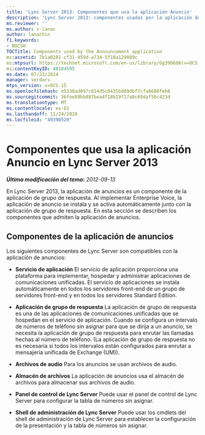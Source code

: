 ```yaml
---
title: 'Lync Server 2013: Componentes que usa la aplicación Anuncio'
description: 'Lync Server 2013: componentes usados por la aplicación de anuncios.'
ms.reviewer: ''
ms.author: v-lanac
author: lanachin
f1.keywords:
- NOCSH
TOCTitle: Components used by the Announcement application
ms:assetid: 7b1a0281-cf31-459d-a734-5f10a129089c
ms:mtpsurl: https://technet.microsoft.com/en-us/library/Gg398608(v=OCS.15)
ms:contentKeyID: 48184595
ms.date: 07/23/2014
manager: serdars
mtps_version: v=OCS.15
ms.openlocfilehash: e5338ad097c814d5c6435bd89dbf7cfa8680feb8
ms.sourcegitcommit: 36fee89bb887bea4f18b19f17a8c69daf5bc423d
ms.translationtype: MT
ms.contentlocale: es-ES
ms.lasthandoff: 11/24/2020
ms.locfileid: "49398520"
---
```

# <a name="components-used-by-the-announcement-application-in-lync-server-2013"></a>Componentes que usa la aplicación Anuncio en Lync Server 2013

<div data-xmlns="http://www.w3.org/1999/xhtml">

<div class="topic" data-xmlns="http://www.w3.org/1999/xhtml" data-msxsl="urn:schemas-microsoft-com:xslt" data-cs="https://msdn.microsoft.com/">

<div data-asp="https://msdn2.microsoft.com/asp">



</div>

<div id="mainSection">

<div id="mainBody">

<span> </span>

_**Última modificación del tema:** 2012-09-13_

En Lync Server 2013, la aplicación de anuncios es un componente de la aplicación de grupo de respuesta. Al implementar Enterprise Voice, la aplicación de anuncio se instala y se activa automáticamente junto con la aplicación de grupo de respuesta. En esta sección se describen los componentes que admiten la aplicación de anuncios.

<div>

## <a name="announcement-application-components"></a>Componentes de la aplicación de anuncios

Los siguientes componentes de Lync Server son compatibles con la aplicación de anuncios:

  - **Servicio de aplicación**   El servicio de aplicación proporciona una plataforma para implementar, hospedar y administrar aplicaciones de comunicaciones unificadas. El servicio de aplicaciones se instala automáticamente en todos los servidores front-end de un grupo de servidores front-end y en todos los servidores Standard Edition.

  - **Aplicación de grupo de respuesta**   La aplicación de grupo de respuesta es una de las aplicaciones de comunicaciones unificadas que se hospedan en el servicio de aplicación. Cuando se configura un intervalo de números de teléfono sin asignar para que se dirija a un anuncio, se necesita la aplicación de grupo de respuesta para enrutar las llamadas hechas al número de teléfono. (La aplicación de grupo de respuesta no es necesaria si todos los intervalos están configurados para enrutar a mensajería unificada de Exchange (UM)).

  - **Archivos de audio**   Para los anuncios se usan archivos de audio.

  - **Almacén de archivos**   La aplicación de anuncios usa el almacén de archivos para almacenar sus archivos de audio.

  - **Panel de control de Lync Server**   Puede usar el panel de control de Lync Server para configurar la tabla de números sin asignar.

  - **Shell de administración de Lync Server**   Puede usar los cmdlets del shell de administración de Lync Server para establecer la configuración de la presentación y la tabla de números sin asignar.

</div>

</div>

<span> </span>

</div>

</div>

</div>

